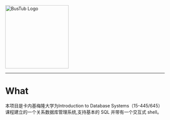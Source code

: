 <img src="logo/bustub-whiteborder.svg" alt="BusTub Logo" height="200">

-----------------
# What
本项目是卡内基梅隆大学为Introduction to Database Systems（15-445/645）课程建立的一个关系数据库管理系统,支持基本的 SQL 并带有一个交互式 shell。
